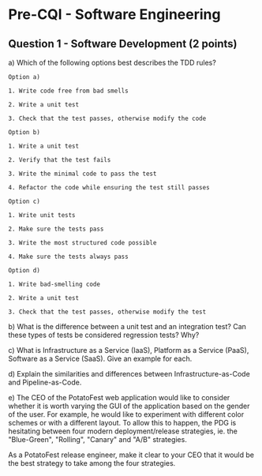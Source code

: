 # Pre-CQI - Software Engineering

## Question 1 - Software Development (2 points)

a) Which of the following options best describes the TDD rules?

    Option a)

    1. Write code free from bad smells

    2. Write a unit test

    3. Check that the test passes, otherwise modify the code

    Option b)

    1. Write a unit test

    2. Verify that the test fails

    3. Write the minimal code to pass the test

    4. Refactor the code while ensuring the test still passes

    Option c)

    1. Write unit tests

    2. Make sure the tests pass

    3. Write the most structured code possible

    4. Make sure the tests always pass

    Option d)

    1. Write bad-smelling code

    2. Write a unit test

    3. Check that the test passes, otherwise modify the test


b) What is the difference between a unit test and an integration test? Can these types of tests be considered regression tests? Why?


c) What is Infrastructure as a Service (IaaS), Platform as a Service (PaaS), Software as a Service (SaaS). Give an example for each.

d) Explain the similarities and differences between Infrastructure-as-Code and Pipeline-as-Code.

e) The CEO of the PotatoFest web application would like to consider whether it is worth varying the GUI of the application based on the gender of the user. For example, he would like to experiment with different color schemes or with a different layout. To allow this to happen, the
PDG is hesitating between four modern deployment/release strategies, ie. the "Blue-Green", "Rolling", "Canary" and "A/B" strategies.

As a PotatoFest release engineer, make it clear to your CEO that it would be the best strategy to take among the four strategies.